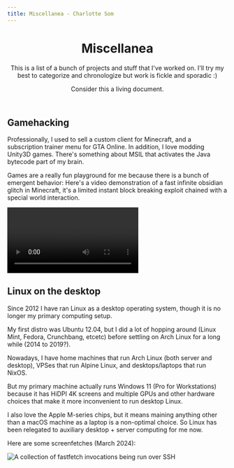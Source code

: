 ```yaml
---
title: Miscellanea - Charlotte Som
---
```


<header>

# Miscellanea

This is a list of a bunch of projects and stuff that I've worked on. I'll try my best to categorize and chronologize but work is fickle and sporadic :)

Consider this a living document.

</header>
<section id="game-hacking">

## Gamehacking

Professionally, I used to sell a custom client for Minecraft, and a subscription trainer menu for GTA Online.
In addition, I love modding Unity3D games. There's something about MSIL that activates the Java bytecode part of my brain.

Games are a really fun playground for me because there is a bunch of emergent behavior:
Here's a video demonstration of a fast infinite obsidian glitch in Minecraft, it's a limited instant block breaking exploit chained with a special world interaction.

<video alt="A screen recording of Minecraft" controls>
  <source type="video/mp4" src="/assets/misc/infinite-obsidian.mp4">
</video>

</section>
<section id="desktop-linux">

## Linux on the desktop

Since 2012 I have ran Linux as a desktop operating system, though it is no longer my primary computing setup.

My first distro was Ubuntu 12.04, but I did a lot of hopping around (Linux Mint, Fedora, Crunchbang, etcetc) before settling on Arch Linux for a long while (2014 to 2019?).

Nowadays, I have home machines that run Arch Linux (both server and desktop), VPSes that run Alpine Linux, and desktops/laptops that run NixOS.

But my primary machine actually runs Windows 11 (Pro for Workstations) because it has HiDPI 4K screens and multiple GPUs and other hardware choices that make it more inconvenient to run desktop Linux.

I also love the Apple M-series chips, but it means maining anything other than a macOS machine as a laptop is a non-optimal choice.
So Linux has been relegated to auxiliary desktop + server computing for me now.

Here are some screenfetches (March 2024):

<img alt="A collection of fastfetch invocations being run over SSH" src="/assets/misc/os-spread.png">

</section>
